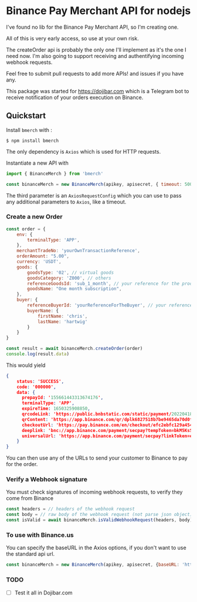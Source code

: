 # Binance Pay Merchant API for nodejs

I've found no lib for the Binance Pay Merchant API, so I'm creating one.

All of this is very early access, so use at your own risk. 

The createOrder api is probably the only one I'll implement as it's the one I need now. I'm also going to support receiving and authentifying 
incoming webhook requests.

Feel free to submit pull requests to add more APIs! and issues if you have any.

This package was started for https://dojibar.com which is a Telegram bot to receive notification of your orders execution on Binance.

## Quickstart

Install `bmerch` with :

```
$ npm install bmerch
```

The only dependency is `Axios` which is used for HTTP requests.

Instantiate a new API with

```js
import { BinanceMerch } from 'bmerch'

const binanceMerch = new BinanceMerch(apikey, apisecret, { timeout: 5000 })
```

The third parameter is an `AxiosRequestConfig` which you can use to pass any additional parameters to `Axios`, like a timeout.

### Create a new Order

```js
const order = {
	env: {
		terminalType: 'APP',
	},
	merchantTradeNo: 'yourOwnTransactionReference',
	orderAmount: "5.00",
	currency: 'USDT',
	goods: {
		goodsType: '02', // virtual goods
		goodsCategory: 'Z000', // others
		referenceGoodsId: 'sub_1_month', // your reference for the product
		goodsName: "One month subscription",
	},
	buyer: {
		referenceBuyerId: 'yourReferenceForTheBuyer', // your reference
		buyerName: {
			firstName: 'chris',
			lastName: 'hartwig'
		}
	}
}

const result = await binanceMerch.createOrder(order)
console.log(result.data)
```

This would yield

```json
{
    status: 'SUCCESS',
    code: '000000',
    data: {
      prepayId: '155661443313674176',
      terminalType: 'APP',
      expireTime: 1650325908850,
      qrcodeLink: 'https://public.bnbstatic.com/static/payment/20220418/8b0cd5d2-88eb-407d-912b-a0481219317f.jpg',
      qrContent: 'https://app.binance.com/qr/dplk6827518b7be9465da70d0f48ccd68712',
      checkoutUrl: 'https://pay.binance.com/en/checkout/efc2ebfc129a454cb2adc9b5cd571911',
      deeplink: 'bnc://app.binance.com/payment/secpay?tempToken=bkM5KsSwgSVWzmfxrWv9qM5V6Lg4EVAF&returnLink=https://pay.binance.com/en/checkout/efc2ebfc129a454cb2adc9b5cd571911',
      universalUrl: 'https://app.binance.com/payment/secpay?linkToken=efc2ebfc129a454cb0adc9bccd571911&_dp=Ym5jOi8vYXBwLmJpbmFuY2UuY29tL3BheW1lbnQvc2VjcGF5P3RlbXBUb2tlbj1ia001S3NTd2dTVld6bWZ4cld2OXFNNVYzTGc0RVZBRiZyZXR1cm5MaW5rPWh0dHBzOi8vcGF5LmJpbmFuY2UuY29tL2VuL2NoZWNrb3V0L2VmYzJlYmZjMTI5YTQ1NGNiMGFkYzliNWNkNTcxOTEx'
    }
}
```

You can then use any of the URLs to send your customer to Binance to pay for the order.

### Verify a Webhook signature

You must check signatures of incoming webhook requests, to verify they come from Binance

```js
const headers = // headers of the webhook request
const body = // raw body of the webhook request (not parse json object)
const isValid = await binanceMerch.isValidWebhookRequest(headers, body)
```

### To use with Binance.us

You can specify the baseURL in the Axios options, if you don't want to use the standard api url.

```js
const binanceMerch = new BinanceMerch(apikey, apisecret, {baseURL: 'https://bpay.binanceapi.com', timeout: 5000 })
```

### TODO

- [ ] Test it all in Dojibar.com
